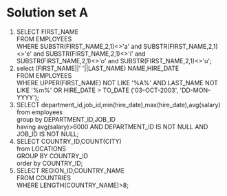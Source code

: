 # Solution set A
<ol type= '1'>
<li>SELECT FIRST_NAME<br>
FROM EMPLOYEES<br>
WHERE SUBSTR(FIRST_NAME,2,1)<>'a' and SUBSTR(FIRST_NAME,2,1)<>'e' and SUBSTR(FIRST_NAME,2,1)<>'i' and<br> SUBSTR(FIRST_NAME,2,1)<>'o' and SUBSTR(FIRST_NAME,2,1)<>'u';</li>
<li>select (FIRST_NAME||' '||LAST_NAME) NAME,HIRE_DATE<br>
FROM EMPLOYEES<br>
WHERE UPPER(FIRST_NAME) NOT LIKE '%A%' AND LAST_NAME NOT LIKE '%m%' OR HIRE_DATE > 	TO_DATE ('03-OCT-2003', 'DD-MON-YYYY');</li>
<li> SELECT department_id,job_id,min(hire_date),max(hire_date),avg(salary)<br>
from employees<br>
group by DEPARTMENT_ID,JOB_ID<br>
having avg(salary)>6000 AND DEPARTMENT_ID IS NOT NULL AND JOB_ID IS NOT NULL;
<br></li>
<li>SELECT COUNTRY_ID,COUNT(CITY)<br>
from LOCATIONS <br>
GROUP BY COUNTRY_ID<br>
order by COUNTRY_ID;</li>
<li>SELECT REGION_ID,COUNTRY_NAME<br>
FROM COUNTRIES<br>
WHERE LENGTH(COUNTRY_NAME)>8;<br></li>
</ol>
